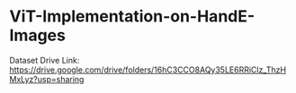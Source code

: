 # ViT-Implementation-on-HandE-Images

Dataset Drive Link: https://drive.google.com/drive/folders/16hC3CCO8AQy35LE6RRiClz_ThzHMxLyz?usp=sharing

